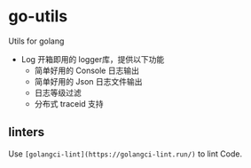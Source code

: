 # go-utils
Utils for golang

- Log 开箱即用的 logger库，提供以下功能
    - 简单好用的 Console 日志输出
    - 简单好用的 Json 日志文件输出
    - 日志等级过滤
    - 分布式 traceid 支持

## linters

Use `[golangci-lint](https://golangci-lint.run/)` to lint Code.